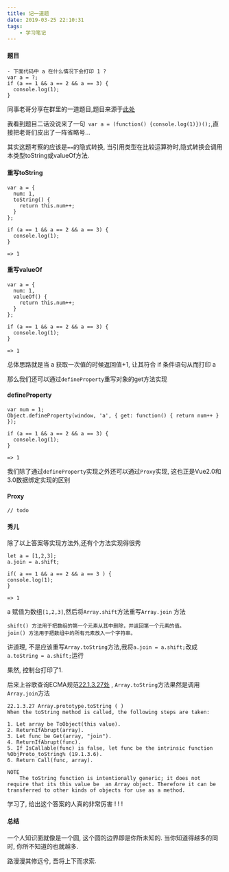 ```yaml
---
title: 记一道题
date: 2019-03-25 22:10:31
tags:
    - 学习笔记
---
```

#### 题目

```
- 下面代码中 a 在什么情况下会打印 1 ?
var a = ?;
if (a == 1 && a == 2 && a == 3) {
  console.log(1);
}
```

同事老哥分享在群里的一道题目,题目来源于[此处](https://github.com/Advanced-Frontend/Daily-Interview-Question/blob/master/datum/summary.md#%E7%AC%AC-38-%E9%A2%98%E4%B8%8B%E9%9D%A2%E4%BB%A3%E7%A0%81%E4%B8%AD-a-%E5%9C%A8%E4%BB%80%E4%B9%88%E6%83%85%E5%86%B5%E4%B8%8B%E4%BC%9A%E6%89%93%E5%8D%B0-1)

我看到题目二话没说来了一句` var a = (function() {console.log(1)})();`,直接把老哥们皮出了一阵省略号...

其实这题考察的应该是`==`的隐式转换, 当引用类型在比较运算符时,隐式转换会调用本类型toString或valueOf方法.

#### 重写toString

```
var a = {
  num: 1,
  toString() {
  	return this.num++;
  }
};

if (a == 1 && a == 2 && a == 3) {
  console.log(1);
}

=> 1
```

#### 重写valueOf

```
var a = {
  num: 1,
  valueOf() {
  	return this.num++;
  }
};

if (a == 1 && a == 2 && a == 3) {
  console.log(1);
}

=> 1
```

总体思路就是当 a 获取一次值的时候返回值+1, 让其符合 if 条件语句从而打印 a

那么我们还可以通过`defineProperty`重写对象的get方法实现

#### defineProperty

```
var num = 1;
Object.defineProperty(window, 'a', { get: function() { return num++ } });

if (a == 1 && a == 2 && a == 3) {
  console.log(1);
}

=> 1
```

我们除了通过`defineProperty`实现之外还可以通过`Proxy`实现, 这也正是Vue2.0和3.0数据绑定实现的区别

#### Proxy

```
// todo
```
#### 秀儿

除了以上答案等实现方法外,还有个方法实现得很秀

````
let a = [1,2,3];
a.join = a.shift;

if( a == 1 && a == 2 && a == 3 ) {
console.log(1);
}

=> 1
````

a 赋值为数组`[1,2,3]`,然后将`Array.shift`方法重写`Array.join` 方法

```
shift() 方法用于把数组的第一个元素从其中删除，并返回第一个元素的值。
join() 方法用于把数组中的所有元素放入一个字符串。
```

讲道理, 不是应该重写`Array.toString`方法,我将`a.join = a.shift;`改成`a.toString = a.shift;`运行

果然, 控制台打印了1.

后来上谷歌查询ECMA规范[22.1.3.27处](https://www.ecma-international.org/ecma-262/6.0/#sec-array.prototype.tostring) , `Array.toString`方法果然是调用`Array.join`方法

```
22.1.3.27 Array.prototype.toString ( )
When the toString method is called, the following steps are taken:

1. Let array be ToObject(this value).
2. ReturnIfAbrupt(array).
3. Let func be Get(array, "join").
4. ReturnIfAbrupt(func).
5. If IsCallable(func) is false, let func be the intrinsic function %ObjProto_toString% (19.1.3.6).
6. Return Call(func, array).

NOTE 
	The toString function is intentionally generic; it does not require that its this value be 	an Array object. Therefore it can be transferred to other kinds of objects for use as a method.
```

学习了, 给出这个答案的人真的非常厉害 ! ! !

#### 总结

 一个人知识面就像是一个圆, 这个圆的边界即是你所未知的. 当你知道得越多的同时, 你所不知道的也就越多.

路漫漫其修远兮, 吾将上下而求索.
